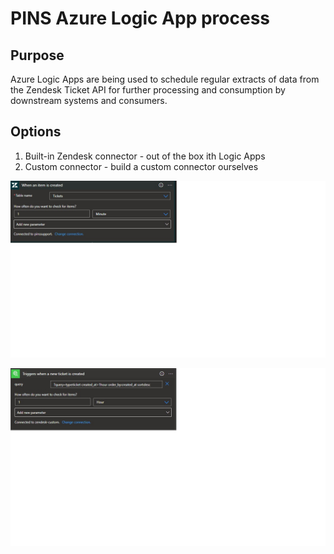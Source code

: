 # PINS Azure Logic App process  

## Purpose

Azure Logic Apps are being used to schedule regular extracts of data from the Zendesk Ticket API for further processing and consumption by downstream systems and consumers.  

## Options

1. Built-in Zendesk connector - out of the box ith Logic Apps
2. Custom connector - build a custom connector ourselves

![Zendesk built-in connector](/images/zendesk-built-in.jpg "Zendesk built-in connector")  

![Zendesk custom connector](/images/zendesk-custom.jpg "Zendesk custom connector")  





